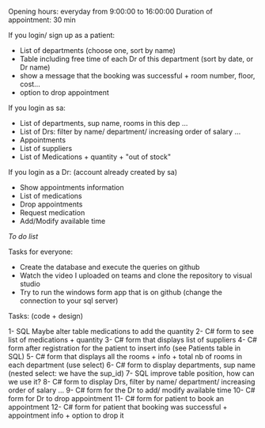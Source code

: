 Opening hours: everyday from 9:00:00 to 16:00:00
Duration of appointment: 30 min

If you login/ sign up as a patient:
-	List of departments (choose one, sort by name)
-	Table including free time of each Dr of this department (sort by date, or Dr name)
-	show a message that the booking was successful + room number, floor, cost…
-	option to drop appointment

If you login as sa:
-	List of departments, sup name, rooms in this dep ...
-	List of Drs: filter by name/ department/ increasing order of salary ...
-	Appointments
-	List of suppliers
-	List of Medications + quantity + "out of stock"

If you login as a Dr: (account already created by sa)
-	Show appointments information
-	List of medications
-	Drop appointments
-	Request medication
-	Add/Modify available time

*To do list*

Tasks for everyone:
- Create the database and execute the queries on github
- Watch the video I uploaded on teams and clone the repository to visual studio
- Try to run the windows form app that is on github (change the connection to your sql server)

Tasks: (code + design)

1- SQL Maybe alter table medications to add the quantity
2- C# form to see list of medications + quantity
3- C# form that displays list of suppliers
4- C# form after registration for the patient to insert info (see Patients table in SQL)
5- C# form that displays all the rooms + info + total nb of rooms in each department (use select)
6- C# form to display departments, sup name (nested select: we have the sup_id)
7- SQL improve table position, how can we use it?
8- C# form to display Drs, filter by name/ department/ increasing order of salary ...
9- C# form for the Dr to add/ modify available time
10- C# form for Dr to drop appointment
11- C# form for patient to book an appointment
12- C# form for patient that booking was successful + appointment info + option to drop it
